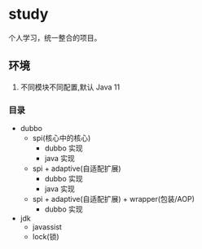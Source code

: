 # study

个人学习，统一整合的项目。

## 环境

1. 不同模块不同配置,默认 Java 11

### 目录

- dubbo
  - spi(核心中的核心)
    - dubbo 实现
    - java 实现
  - spi + adaptive(自适配扩展)
    - dubbo 实现
    - java 实现
  - spi + adaptive(自适配扩展) + wrapper(包装/AOP)
    - dubbo 实现
- jdk
  - javassist
  - lock(锁)